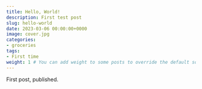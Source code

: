 ```yaml
---
title: Hello, World!
description: First test post
slug: hello-world
date: 2023-03-06 00:00:00+0000
image: cover.jpg
categories:
- groceries
tags:
- First time
weight: 1 # You can add weight to some posts to override the default sorting (date descending)
---
```


First post, published.
